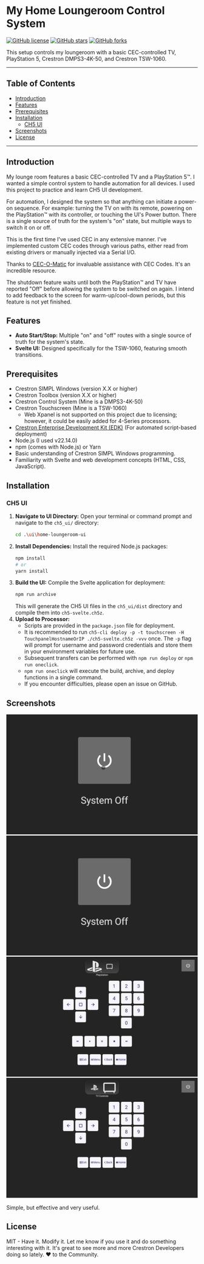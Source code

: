 # My Home Loungeroom Control System

[![GitHub license](https://img.shields.io/badge/license-MIT-blue.svg)](LICENSE)
[![GitHub stars](https://img.shields.io/github/stars/n1gh7shift/Home-Loungeroom.svg?style=social)](https://github.com/n1gh7shift/Home-Loungeroom/stargazers)
[![GitHub forks](https://img.shields.io/github/forks/n1gh7shift/Home-Loungeroom.svg?style=social)](https://github.com/n1gh7shift/Home-Loungeroom/network/members)

This setup controls my loungeroom with a basic CEC-controlled TV, PlayStation 5, Crestron DMPS3-4K-50, and Crestron TSW-1060.

---

## Table of Contents

- [Introduction](#introduction)
- [Features](#features)
- [Prerequisites](#prerequisites)
- [Installation](#installation)
  - [CH5 UI](#ch5-ui)
- [Screenshots](#screenshots)
- [License](#license)

---

## Introduction

My lounge room features a basic CEC-controlled TV and a PlayStation 5™.
I wanted a simple control system to handle automation for all devices.
I used this project to practice and learn CH5 UI development.

For automation, I designed the system so that anything can initiate a power-on sequence.
For example: turning the TV on with its remote, powering on the PlayStation™ with its controller, or touching the UI's Power button. There is a single source of truth for the system's "on" state, but multiple ways to switch it on or off.

This is the first time I've used CEC in any extensive manner. I've implemented custom CEC codes through various paths, either read from existing drivers or manually injected via a Serial I/O.

Thanks to [CEC-O-Matic](https://www.cec-o-matic.com/) for invaluable assistance with CEC Codes. It's an incredible resource.

The shutdown feature waits until both the PlayStation™ and TV have reported "Off" before allowing the system to be switched on again. I intend to add feedback to the screen for warm-up/cool-down periods, but this feature is not yet finished.

## Features

- **Auto Start/Stop:** Multiple "on" and "off" routes with a single source of truth for the system's state.
- **Svelte UI:** Designed specifically for the TSW-1060, featuring smooth transitions.

## Prerequisites

- Crestron SIMPL Windows (version X.X or higher)
- Crestron Toolbox (version X.X or higher)
- Crestron Control System (Mine is a DMPS3-4K-50)
- Crestron Touchscreen (Mine is a TSW-1060)
  - Web Xpanel is not supported on this project due to licensing; however, it could be easily added for 4-Series processors.
- [Crestron Enterprise Development Kit (EDK)](https://sdkcon78221.crestron.com/sdk/Crestron_EDK_SDK/Content/Topics/Home.htm) (For automated script-based deployment)
- Node.js (I used v22.14.0)
- npm (comes with Node.js) or Yarn
- Basic understanding of Crestron SIMPL Windows programming.
- Familiarity with Svelte and web development concepts (HTML, CSS, JavaScript).

## Installation

### CH5 UI

1.  **Navigate to UI Directory:** Open your terminal or command prompt and navigate to the `ch5_ui/` directory:
    ```bash
    cd .\ui\home-loungeroom-ui
    ```
2.  **Install Dependencies:** Install the required Node.js packages:
    ```bash
    npm install
    # or
    yarn install
    ```
3.  **Build the UI:** Compile the Svelte application for deployment:
    ```bash
    npm run archive
    ```
    This will generate the CH5 UI files in the `ch5_ui/dist` directory and compile them into `ch5-svelte.ch5z`.
4.  **Upload to Processor:**
    - Scripts are provided in the `package.json` file for deployment.
    - It is recommended to run `ch5-cli deploy -p -t touchscreen -H TouchpanelHostnameOrIP ./ch5-svelte.ch5z -vvv` once. The `-p` flag will prompt for username and password credentials and store them in your environment variables for future use.
    - Subsequent transfers can be performed with `npm run deploy` or `npm run oneclick`.
    - `npm run oneclick` will execute the build, archive, and deploy functions in a single command.
    - If you encounter difficulties, please open an issue on GitHub.

## Screenshots

![Gif of User Interface](./screenshots/3f5bb8d3-8b7d-4c3e-8556-70757147bd30.gif)
![Screenshot 1 of UI](./screenshots/efcf5a74-4dfc-463a-9cb1-d75038377cd0.png)
![Screenshot 2 of UI](./screenshots/9d2d7b54-e09e-4b9a-8c60-a4225258af1a.png)
![Screenshot 3 of UI](./screenshots/5f43888e-2af3-481e-8beb-d318017a03f9.png)

Simple, but effective and very useful.

## License

MIT - Have it. Modify it. Let me know if you use it and do something interesting with it.
It's great to see more and more Crestron Developers doing so lately. ♥ to the Community.
